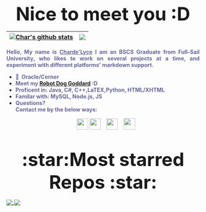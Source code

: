 <p align="center"><strong><font size="55">Nice to meet you :D</font></strong></span></h1></p> 

| <a href="https://github.com/chardelyce/github-readme-stats"><img align="center" src="https://github-readme-stats.vercel.app/api?username=chardelyce&show_icons=true&include_all_commits=true&theme=tokyonight&hide_border=true" alt="Char's github stats" /></a> | <a href="https://github.com/chardelyce/github-readme-stats"><img align="center" src="https://github-readme-stats.vercel.app/api/top-langs/?username=chardelyce&layout=compact&theme=tokyonight&hide_border=true" /></a> |
| ------------- | ------------- |
<p style="text-align: justify;"><strong><span style="color: #666699;"><span style="color: #333399;"><span style="color: #666699;">Hello, My name is <a style="color: #666699;" title="link to portfolio website" href="https://chardelyce.github.io/">Charde'Lyce</a> I am an BSCS Graduate from Full-Sail University, who likes to work on several projects at a time, and experiment with different platforms' markdown support. </span> </span></span></strong></p>
<ul>
<li><strong><span style="color: #666699;">💼&nbsp; Oracle/Cerner<br /></span></strong></li>
<li><strong><span style="color: #666699;">Meet my <a title="Goddard repo" href="https://github.com/Chardelyce/Goddard-">Robot Dog Goddard</a> :D</span></strong></li>
<li><strong><span style="color: #666699;">Proficent in: Java, C#, C++,LaTEX,Python, HTML/XHTML</span></strong></li>
<li><strong><span style="color: #666699;">Familar with: MySQL, Node.js, JS</span></strong></li>
<li><strong><span style="color: #666699;">Questions? <br />Contact me by the below ways:</span></strong></li>
</ul>
<p style="text-align: center;"><span style="font-size: 14px;">&nbsp; &nbsp;&nbsp;<a href="https://discord.gg/QK69tD6xGX" target="_blank"><img src="https://clipartcraft.com/images250_/discord-logo-transparent-4.png" width="29" height="29" /></a> <a href="mailto:chardelycee@gmail.com" target="_blank"><img src="https://clipartcraft.com/images250_/gmail-logo-square-4.png" width="29" height="29" /></a>&nbsp; &nbsp; <a href="https://github.com/Chardelyce" target="_blank"><img src="https://th.bing.com/th/id/OIP.kjCUP06WDUMR88i5wo2SqwHaHa?w=202&amp;h=202&amp;c=7&amp;r=0&amp;o=5&amp;pid=1.7" alt="" width="29" height="29" /></a>&nbsp; &nbsp; <a href="https://www.linkedin.com/in/charde-lyce-edwards-7098191ba/" target="_blank"><img src="https://th.bing.com/th/id/OIP.w_zDkEJ9aLiWR-g0rff8hwHaHa?w=183&amp;h=183&amp;c=7&amp;r=0&amp;o=5&amp;pid=1.7" alt="" width="30" height="30" /></a></span></p>
<p>&nbsp;</p>

<p align="center"><strong><font size="55">:star:Most starred Repos :star: </font></strong></span></h1></p> 

<a href="https://github.com/chardelyce/hbmenuchannger">
  <img align="center" src="https://github-readme-stats.vercel.app/api/pin/?username=chardelyce&repo=hbmenuchanger&theme=tokyonight" />
</a>
<a href="https://github.com/chardelyce/Goddard-">
  <img align="center" src="https://github-readme-stats.vercel.app/api/pin/?username=chardelyce&repo=Goddard-&theme=tokyonight" />
</a>

<br />
<br />
